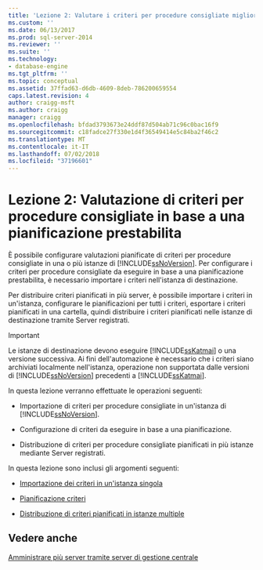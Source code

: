 ```yaml
---
title: 'Lezione 2: Valutare i criteri per procedure consigliate migliori in base a una pianificazione | Microsoft Docs'
ms.custom: ''
ms.date: 06/13/2017
ms.prod: sql-server-2014
ms.reviewer: ''
ms.suite: ''
ms.technology:
- database-engine
ms.tgt_pltfrm: ''
ms.topic: conceptual
ms.assetid: 37ffad63-d6db-4609-8deb-786200659554
caps.latest.revision: 4
author: craigg-msft
ms.author: craigg
manager: craigg
ms.openlocfilehash: bfdad3793673e24ddf87d504ab71c96c0bac16f9
ms.sourcegitcommit: c18fadce27f330e1d4f36549414e5c84ba2f46c2
ms.translationtype: MT
ms.contentlocale: it-IT
ms.lasthandoff: 07/02/2018
ms.locfileid: "37196601"
---
```

# <a name="lesson-2-evaluate-best-practices-policies-on-a-scheduled-basis"></a>Lezione 2: Valutazione di criteri per procedure consigliate in base a una pianificazione prestabilita
  È possibile configurare valutazioni pianificate di criteri per procedure consigliate in una o più istanze di [!INCLUDE[ssNoVersion](../includes/ssnoversion-md.md)]. Per configurare i criteri per procedure consigliate da eseguire in base a una pianificazione prestabilita, è necessario importare i criteri nell'istanza di destinazione.  
  
 Per distribuire criteri pianificati in più server, è possibile importare i criteri in un'istanza, configurare le pianificazioni per tutti i criteri, esportare i criteri pianificati in una cartella, quindi distribuire i criteri pianificati nelle istanze di destinazione tramite Server registrati.  
  
> [!IMPORTANT]  
>  Le istanze di destinazione devono eseguire [!INCLUDE[ssKatmai](../includes/sskatmai-md.md)] o una versione successiva. Ai fini dell'automazione è necessario che i criteri siano archiviati localmente nell'istanza, operazione non supportata dalle versioni di [!INCLUDE[ssNoVersion](../includes/ssnoversion-md.md)] precedenti a [!INCLUDE[ssKatmai](../includes/sskatmai-md.md)].  
  
 In questa lezione verranno effettuate le operazioni seguenti:  
  
-   Importazione di criteri per procedure consigliate in un'istanza di [!INCLUDE[ssNoVersion](../includes/ssnoversion-md.md)].  
  
-   Configurazione di criteri da eseguire in base a una pianificazione.  
  
-   Distribuzione di criteri per procedure consigliate pianificati in più istanze mediante Server registrati.  
  
 In questa lezione sono inclusi gli argomenti seguenti:  
  
-   [Importazione dei criteri in un'istanza singola](../../2014/tutorials/import-the-policies-to-a-single-instance.md)  
  
-   [Pianificazione criteri](../../2014/tutorials/schedule-the-policies.md)  
  
-   [Distribuzione di criteri pianificati in istanze multiple](../../2014/tutorials/deploy-scheduled-policies-to-multiple-instances.md)  
  
## <a name="see-also"></a>Vedere anche  
 [Amministrare più server tramite server di gestione centrale](../relational-databases/administer-multiple-servers-using-central-management-servers.md)  
  
  
